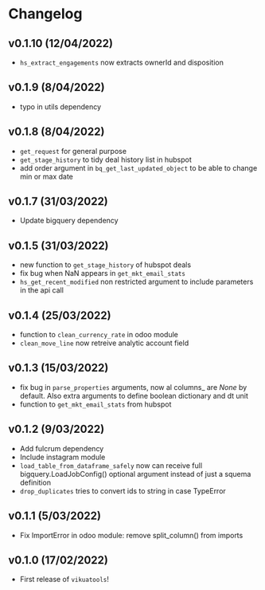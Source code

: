 # Changelog

## v0.1.10 (12/04/2022)
- `hs_extract_engagements` now extracts ownerId and disposition

## v0.1.9 (8/04/2022)
- typo in utils dependency

## v0.1.8 (8/04/2022)
- `get_request` for general purpose
- `get_stage_history` to tidy deal history list in hubspot
- add order argument in `bq_get_last_updated_object` to be able to change min or max date

## v0.1.7 (31/03/2022)
- Update bigquery dependency

## v0.1.5 (31/03/2022)
- new function to `get_stage_history` of hubspot deals 
- fix bug when NaN appears in `get_mkt_email_stats`
- `hs_get_recent_modified` non restricted argument to include parameters in the api call

## v0.1.4 (25/03/2022)
- function to `clean_currency_rate` in odoo module
- `clean_move_line` now retreive analytic account field

## v0.1.3 (15/03/2022)
- fix bug in `parse_properties` arguments, now al columns_ are *None* by default. Also extra arguments to define boolean dictionary and dt unit
- function to `get_mkt_email_stats` from hubspot

## v0.1.2 (9/03/2022)

- Add fulcrum dependency
- Include instagram module
- `load_table_from_dataframe_safely` now can receive full bigquery.LoadJobConfig() optional argument instead of just a squema definition
- `drop_duplicates` tries to convert ids to string in case TypeError

## v0.1.1 (5/03/2022)

- Fix ImportError in odoo module: remove split_column() from imports

## v0.1.0 (17/02/2022)

- First release of `vikuatools`!